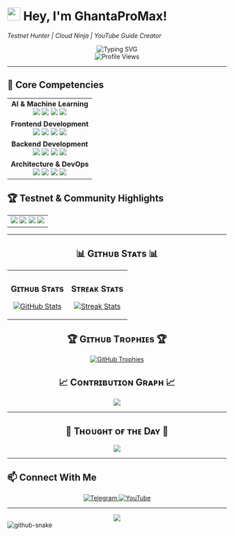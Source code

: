 <!--Header Name-->
# <img src="https://emojis.slackmojis.com/emojis/images/1531849430/4246/blob-sunglasses.gif?1531849430" width="30"/> Hey, I'm GhantaProMax!
*Testnet Hunter | Cloud Ninja | YouTube Guide Creator*

<div align="center">
  <img src="https://readme-typing-svg.herokuapp.com?font=Fira+Code&weight=500&size=40&duration=4000&pause=1000&color=00FF00&center=true&vCenter=true&width=600&height=100&lines=Testnet+Hunter;Cloud+Tools+Explorer;Free+GPU+Guide+Maker;Telegram+Community+Builder" alt="Typing SVG" />
</div>

<!--Profile Count Badge-->
<div align="center">
  <img src="https://komarev.com/ghpvc/?username=GhantaProMax&label=Profile%20views&color=0e75b6&style=flat" alt="Profile Views" />
</div>

---

## 💼 Core Competencies

<div align="center">
  <table>
    <tr>
      <td align="center">
        <b>AI & Machine Learning</b><br/>
        <img src="https://img.shields.io/badge/TensorFlow-FF6F00?style=flat-square&logo=tensorflow&logoColor=white" />
        <img src="https://img.shields.io/badge/PyTorch-EE4C2C?style=flat-square&logo=pytorch&logoColor=white" />
        <img src="https://img.shields.io/badge/Scikit_Learn-F7931E?style=flat-square&logo=scikit-learn&logoColor=white" />
        <img src="https://img.shields.io/badge/OpenAI-412991?style=flat-square&logo=openai&logoColor=white" />
      </td>
    </tr>
    <tr>
      <td align="center">
        <b>Frontend Development</b><br/>
        <img src="https://img.shields.io/badge/React-61DAFB?style=flat-square&logo=react&logoColor=black" />
        <img src="https://img.shields.io/badge/Vue.js-4FC08D?style=flat-square&logo=vue.js&logoColor=white" />
        <img src="https://img.shields.io/badge/Next.js-000000?style=flat-square&logo=next.js&logoColor=white" />
        <img src="https://img.shields.io/badge/Tailwind_CSS-38B2AC?style=flat-square&logo=tailwind-css&logoColor=white" />
      </td>
    </tr>
    <tr>
      <td align="center">
        <b>Backend Development</b><br/>
        <img src="https://img.shields.io/badge/Node.js-339933?style=flat-square&logo=nodedotjs&logoColor=white" />
        <img src="https://img.shields.io/badge/Express.js-000000?style=flat-square&logo=express&logoColor=white" />
        <img src="https://img.shields.io/badge/Laravel-FF2D20?style=flat-square&logo=laravel&logoColor=white" />
        <img src="https://img.shields.io/badge/Django-092E20?style=flat-square&logo=django&logoColor=white" />
      </td>
    </tr>
    <tr>
      <td align="center">
        <b>Architecture & DevOps</b><br/>
        <img src="https://img.shields.io/badge/Microservices-FF6F00?style=flat-square&logo=microservices&logoColor=white" />
        <img src="https://img.shields.io/badge/Docker-2496ED?style=flat-square&logo=docker&logoColor=white" />
        <img src="https://img.shields.io/badge/AWS-232F3E?style=flat-square&logo=amazon-aws&logoColor=white" />
        <img src="https://img.shields.io/badge/CI/CD-2088FF?style=flat-square&logo=github-actions&logoColor=white" />
      </td>
    </tr>
  </table>
</div>

## 🏆 Testnet & Community Highlights

<div align="center">
  <table>
    <tr>
      <td align="center">
        <img src="https://img.shields.io/badge/Nexus_Node-Guided-00C853?style=for-the-badge&logo=ubuntu&logoColor=white" />
        <img src="https://img.shields.io/badge/Gensyn_on_Cloud-FREE_Setup-00C853?style=for-the-badge&logo=google-cloud&logoColor=white" />
        <img src="https://img.shields.io/badge/Actec_RPC_Node-Tutorial-00C853?style=for-the-badge&logo=linux&logoColor=white" />
        <img src="https://img.shields.io/badge/Telegram_Community-100%2B_Users-blue?style=for-the-badge&logo=telegram&logoColor=white" />
      </td>
    </tr>
  </table>
</div>

---

<h2 align="center">📊 Gɪᴛʜᴜʙ Sᴛᴀᴛs 📊</h2>

<table width="100%">
  <tr>
    <td width="50%">
      <h3 align="center"><strong>Gɪᴛʜᴜʙ Sᴛᴀᴛs</strong></h3>
      <p align="center">
        <a href="https://github.com/GhantaProMax">
          <img align="center" src="https://github-readme-stats.vercel.app/api?username=GhantaProMax&count_private=true&show_icons=true&theme=nightowl&bg_color=0,000000,441350&title_color=c56a90&text_color=ffffff&rank_icon=github&hide=prs,issues,contribs&show=reviews,prs_merged,prs_merged_percentage" alt="GitHub Stats" />
        </a>
      </p>
    </td>
    <td width="50%">
      <h3 align="center"><strong>Sᴛʀᴇᴀᴋ Sᴛᴀᴛs</strong></h3>
      <p align="center">
        <a href="https://github.com/GhantaProMax">
          <img align="center" src="https://streak-stats.demolab.com?user=GhantaProMax&theme=nightowl&background=0,000000,441350&fire=ffeb95&ring=ffeb95&sideNums=ffffff&sideLabels=ffffff&dates=c56a90&currStreakNum=ffffff" alt="Streak Stats" />
        </a>
      </p>
    </td>
  </tr>
</table>

<h2 align="center">🏆 Gɪᴛʜᴜʙ Tʀᴏᴘʜɪᴇs 🏆</h2>
<p align="center">
  <a href="https://github.com/GhantaProMax">
    <picture>
      <source media="(prefers-color-scheme: dark)" srcset="https://github-profile-trophy.vercel.app/?username=GhantaProMax&no-bg=true&row=2&column=6&margin-w=20&margin-h=20&theme=monokai">
      <source media="(prefers-color-scheme: light)" srcset="https://github-profile-trophy.vercel.app/?username=GhantaProMax&no-bg=true&row=2&column=6&margin-w=20&margin-h=20">
      <img alt="GitHub Trophies" src="https://github-profile-trophy.vercel.app/?username=GhantaProMax&no-bg=true&no-frame=true&row=2&column=6&margin-w=20&margin-h=20">
    </picture>
  </a>
</p>

<h2 align="center">📈 Cᴏɴᴛʀɪʙᴜᴛɪᴏɴ Gʀᴀᴘʜ 📈</h2>
<div align="center">
    <img src="https://github-readme-activity-graph.vercel.app/graph?username=GhantaProMax&bg_color=220a28&&color=ffffff&line=c56a90&point=ffeb95&area=false&hide_border=false" border-radius="15">
</div>

---

<h2 align="center">🌟 Tʜᴏᴜɢʜᴛ ᴏғ ᴛʜᴇ Dᴀʏ 🌟</h2>

<!--STARTS_HERE_QUOTE_CARD-->
<p align="center">
    <img src="https://readme-daily-quotes.vercel.app/api?author=Seneca&quote=Difficulties%20strengthen%20the%20mind%2C%20as%20labor%20does%20the%20body.%20%20&theme=dark&bg_color=220a28&author_color=ffeb95&accent_color=c56a90">
</p>
<!--ENDS_HERE_QUOTE_CARD-->

---

## 📫 Connect With Me

<div align="center">
  <a href="https://t.me/GhantaProMax">
    <img src="https://img.shields.io/badge/-Telegram-26A5E4?style=for-the-badge&logo=telegram&logoColor=white" alt="Telegram"/>
  </a>
  <a href="https://youtube.com/@GhantaProMax">
    <img src="https://img.shields.io/badge/-YouTube-FF0000?style=for-the-badge&logo=youtube&logoColor=white" alt="YouTube"/>
  </a>
</div>

---

<div align="center">
  <img src="https://capsule-render.vercel.app/api?type=waving&color=gradient&height=65&section=footer"/>
</div>

<picture>
  <source media="(prefers-color-scheme: dark)" srcset="https://raw.githubusercontent.com/GhantaProMax/GhantaProMax/output/github-snake-dark.svg" />
  <source media="(prefers-color-scheme: light)" srcset="https://raw.githubusercontent.com/GhantaProMax/GhantaProMax/output/github-snake.svg" />
  <img alt="github-snake" src="https://raw.githubusercontent.com/GhantaProMax/GhantaProMax/output/github-snake.svg" />
</picture>